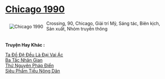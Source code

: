 <a href="https://truyenwiki.net/chicago-1990.35095/" title="Chicago 1990"><h1>Chicago 1990</h1></a><div style="display:table"><img align="right" style="float: left; padding: 10px;" src="https://truyenwiki.net/a/img/str/src/35095.jpg" alt="Chicago 1990">Crossing, 90, Chicago, Giải trí Mỹ, Sáng tác, Biên kịch, Sản xuất, Nhóm truyền thông</div><p><br><b>Truyện Hay Khác :</b></p><a href="https://truyenwiki.net/ta-do-de-deu-la-dai-vai-ac.34998/" alt="Ta Đồ Đệ Đều Là Đại Vai Ác">Ta Đồ Đệ Đều Là Đại Vai Ác</a><br/><a href="https://github.com/nownovels/wikidich/tree/master/truyenhay/35146" alt="Ba Tấc Nhân Gian">Ba Tấc Nhân Gian</a><br/><a href="https://sangtacviet.wordpress.com/2020/10/22/thu-nguyen-phap-dien/" alt="Thứ Nguyên Pháp Điển">Thứ Nguyên Pháp Điển</a><br/><a href="https://sangtacviet.wordpress.com/2020/10/22/sieu-pham-tieu-nong-dan/" alt="Siêu Phẩm Tiểu Nông Dân">Siêu Phẩm Tiểu Nông Dân</a><br/>